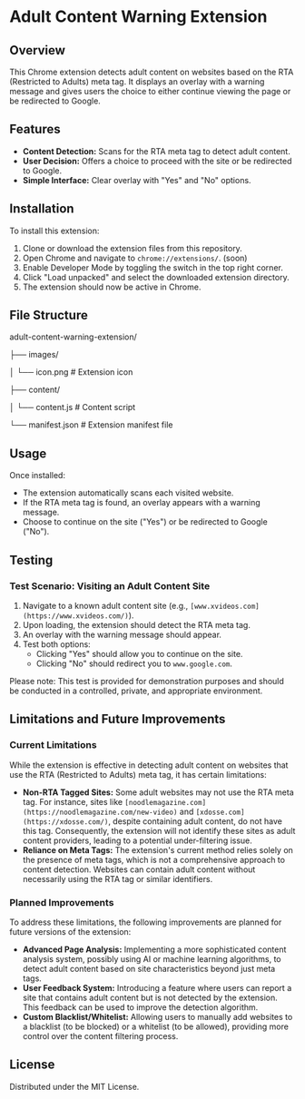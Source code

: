 # Adult Content Warning Extension

## Overview

This Chrome extension detects adult content on websites based on the RTA (Restricted to Adults) meta tag. It displays an overlay with a warning message and gives users the choice to either continue viewing the page or be redirected to Google.

## Features

- **Content Detection:** Scans for the RTA meta tag to detect adult content.
- **User Decision:** Offers a choice to proceed with the site or be redirected to Google.
- **Simple Interface:** Clear overlay with "Yes" and "No" options.

## Installation

To install this extension:

1. Clone or download the extension files from this repository.
2. Open Chrome and navigate to `chrome://extensions/`. (soon)
3. Enable Developer Mode by toggling the switch in the top right corner.
4. Click "Load unpacked" and select the downloaded extension directory.
5. The extension should now be active in Chrome.

## File Structure

adult-content-warning-extension/


├── images/

│   └── icon.png         # Extension icon

├── content/

│   └── content.js       # Content script

└── manifest.json        # Extension manifest file



## Usage

Once installed:

- The extension automatically scans each visited website.
- If the RTA meta tag is found, an overlay appears with a warning message.
- Choose to continue on the site ("Yes") or be redirected to Google ("No").

## Testing

### Test Scenario: Visiting an Adult Content Site

1. Navigate to a known adult content site (e.g., `[www.xvideos.com](https://www.xvideos.com/)`).
2. Upon loading, the extension should detect the RTA meta tag.
3. An overlay with the warning message should appear.
4. Test both options:
   - Clicking "Yes" should allow you to continue on the site.
   - Clicking "No" should redirect you to `www.google.com`.

Please note: This test is provided for demonstration purposes and should be conducted in a controlled, private, and appropriate environment.

## Limitations and Future Improvements

### Current Limitations

While the extension is effective in detecting adult content on websites that use the RTA (Restricted to Adults) meta tag, it has certain limitations:

- **Non-RTA Tagged Sites:** Some adult websites may not use the RTA meta tag. For instance, sites like `[noodlemagazine.com](https://noodlemagazine.com/new-video)` and `[xdosse.com](https://xdosse.com/)`, despite containing adult content, do not have this tag. Consequently, the extension will not identify these sites as adult content providers, leading to a potential under-filtering issue.
- **Reliance on Meta Tags:** The extension's current method relies solely on the presence of meta tags, which is not a comprehensive approach to content detection. Websites can contain adult content without necessarily using the RTA tag or similar identifiers.

### Planned Improvements

To address these limitations, the following improvements are planned for future versions of the extension:

- **Advanced Page Analysis:** Implementing a more sophisticated content analysis system, possibly using AI or machine learning algorithms, to detect adult content based on site characteristics beyond just meta tags.
- **User Feedback System:** Introducing a feature where users can report a site that contains adult content but is not detected by the extension. This feedback can be used to improve the detection algorithm.
- **Custom Blacklist/Whitelist:** Allowing users to manually add websites to a blacklist (to be blocked) or a whitelist (to be allowed), providing more control over the content filtering process.


## License

Distributed under the MIT License. 





